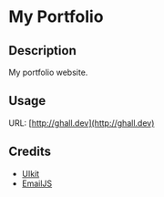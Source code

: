 # My Portfolio

## Description 

My portfolio website.

## Usage 

URL: [http://ghall.dev](http://ghall.dev)

## Credits

* [UIkit](https://getuikit.com)
* [EmailJS](https://www.emailjs.com)


